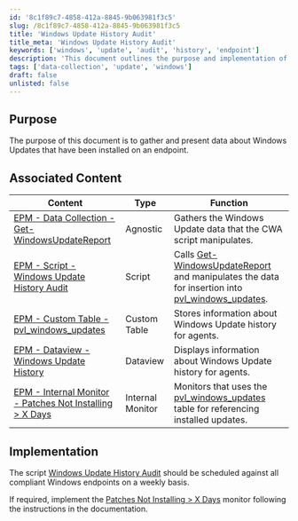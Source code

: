 ```yaml
---
id: '8c1f89c7-4858-412a-8845-9b063981f3c5'
slug: /8c1f89c7-4858-412a-8845-9b063981f3c5
title: 'Windows Update History Audit'
title_meta: 'Windows Update History Audit'
keywords: ['windows', 'update', 'audit', 'history', 'endpoint']
description: 'This document outlines the purpose and implementation of the Windows Update History Audit script, which gathers and presents data about installed Windows Updates on endpoints. It also includes associated content that enhances the functionality of the script.'
tags: ['data-collection', 'update', 'windows']
draft: false
unlisted: false
---
```


## Purpose

The purpose of this document is to gather and present data about Windows Updates that have been installed on an endpoint.

## Associated Content

| Content                                                                                              | Type          | Function                                                                                                         |
|------------------------------------------------------------------------------------------------------|---------------|------------------------------------------------------------------------------------------------------------------|
| [EPM - Data Collection - Get-WindowsUpdateReport](/docs/b5940a1c-0e82-4756-86a2-b49e57d664f1)     | Agnostic      | Gathers the Windows Update data that the CWA script manipulates.                                               |
| [EPM - Script - Windows Update History Audit](/docs/d0c435d0-7bfb-4d65-aff3-f3db9b5c3ab6)     | Script        | Calls [Get-WindowsUpdateReport](/docs/b5940a1c-0e82-4756-86a2-b49e57d664f1) and manipulates the data for insertion into [pvl_windows_updates](/docs/d1791eba-107c-4be0-8048-a1d716dae301). |
| [EPM - Custom Table - pvl_windows_updates](/docs/d1791eba-107c-4be0-8048-a1d716dae301)                | Custom Table  | Stores information about Windows Update history for agents.                                                     |
| [EPM - Dataview - Windows Update History](/docs/ecf832e3-2985-4079-971c-436f1c836e53)| Dataview      | Displays information about Windows Update history for agents.                                                  |
| [EPM - Internal Monitor - Patches Not Installing > X Days](/docs/663a6cf8-f3da-4a44-9725-73aae8d4d954) | Internal Monitor | Monitors that uses the [pvl_windows_updates](/docs/d1791eba-107c-4be0-8048-a1d716dae301) table for referencing installed updates. |

## Implementation

The script [Windows Update History Audit](/docs/d0c435d0-7bfb-4d65-aff3-f3db9b5c3ab6) should be scheduled against all compliant Windows endpoints on a weekly basis.

If required, implement the [Patches Not Installing > X Days](/docs/663a6cf8-f3da-4a44-9725-73aae8d4d954) monitor following the instructions in the documentation.
